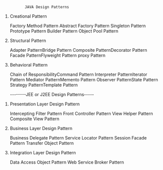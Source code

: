 		      JAVA Design Patterns

1) Creational Pattern

	Factory Method Pattern
	Abstract Factory Pattern
	Singleton Pattern
	Prototype Pattern
	Builder Pattern
	Object Pool Pattern

2) Structural Pattern

	Adapter PatternBridge Pattern
	Composite PatternDecorator Pattern
	Facade PatternFlyweight Pattern
	proxy Pattern

3) Behavioral Pattern

	Chain of ResponsibilityCommand Pattern
	Interpreter PatternIterator Pattern
	Mediator PatternMemento Pattern
	Observer PatternState Pattern
	Strategy PatternTemplate Pattern

    --------JEE or J2EE Design Patterns-----

1. Presentation Layer Design Pattern

	Intercepting Filter Pattern
	Front Controller Pattern
	View Helper Pattern
	Composite View Pattern

2. Business Layer Design Pattern

	Business Delegate Pattern
	Service Locator Pattern
	Session Facade Pattern
	Transfer Object Pattern

3. Integration Layer Design Pattern

	Data Access Object Pattern
	Web Service Broker Pattern